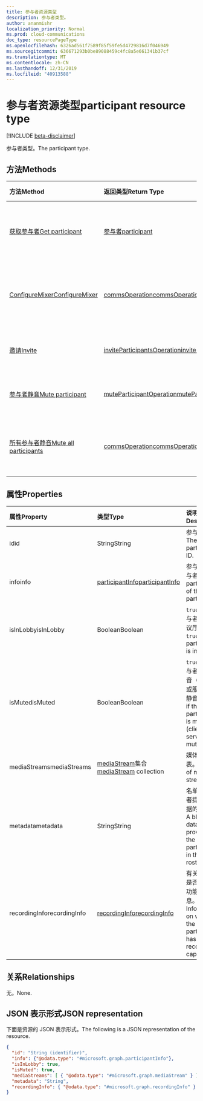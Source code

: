 ```yaml
---
title: 参与者资源类型
description: 参与者类型。
author: ananmishr
localization_priority: Normal
ms.prod: cloud-communications
doc_type: resourcePageType
ms.openlocfilehash: 6326ad561f7589f85f59fe5d4729816d7f046949
ms.sourcegitcommit: 636671293b0be89088459c4fc8a5e661341b37cf
ms.translationtype: MT
ms.contentlocale: zh-CN
ms.lasthandoff: 12/31/2019
ms.locfileid: "40913588"
---
```

# <a name="participant-resource-type"></a><span data-ttu-id="7fbc0-103">参与者资源类型</span><span class="sxs-lookup"><span data-stu-id="7fbc0-103">participant resource type</span></span>

[!INCLUDE [beta-disclaimer](../../includes/beta-disclaimer.md)]

<span data-ttu-id="7fbc0-104">参与者类型。</span><span class="sxs-lookup"><span data-stu-id="7fbc0-104">The participant type.</span></span>

## <a name="methods"></a><span data-ttu-id="7fbc0-105">方法</span><span class="sxs-lookup"><span data-stu-id="7fbc0-105">Methods</span></span>

| <span data-ttu-id="7fbc0-106">方法</span><span class="sxs-lookup"><span data-stu-id="7fbc0-106">Method</span></span>                                                 | <span data-ttu-id="7fbc0-107">返回类型</span><span class="sxs-lookup"><span data-stu-id="7fbc0-107">Return Type</span></span>                                                 | <span data-ttu-id="7fbc0-108">说明</span><span class="sxs-lookup"><span data-stu-id="7fbc0-108">Description</span></span>                                    |
|:-------------------------------------------------------|:------------------------------------------------------------|:-----------------------------------------------|
| [<span data-ttu-id="7fbc0-109">获取参与者</span><span class="sxs-lookup"><span data-stu-id="7fbc0-109">Get participant</span></span>](../api/participant-get.md)           | [<span data-ttu-id="7fbc0-110">参与者</span><span class="sxs-lookup"><span data-stu-id="7fbc0-110">participant</span></span>](participant.md)                               | <span data-ttu-id="7fbc0-111">读取**参与者**对象的属性。</span><span class="sxs-lookup"><span data-stu-id="7fbc0-111">Read properties of the **participant** object.</span></span> |
| [<span data-ttu-id="7fbc0-112">ConfigureMixer</span><span class="sxs-lookup"><span data-stu-id="7fbc0-112">ConfigureMixer</span></span>](../api/participant-configuremixer.md) | [<span data-ttu-id="7fbc0-113">commsOperation</span><span class="sxs-lookup"><span data-stu-id="7fbc0-113">commsOperation</span></span>](commsoperation.md)                         | <span data-ttu-id="7fbc0-114">配置参与者音频混合器。</span><span class="sxs-lookup"><span data-stu-id="7fbc0-114">Configure the participant audio mixer.</span></span>         |
| [<span data-ttu-id="7fbc0-115">邀请</span><span class="sxs-lookup"><span data-stu-id="7fbc0-115">Invite</span></span>](../api/participant-invite.md)                 | [<span data-ttu-id="7fbc0-116">inviteParticipantsOperation</span><span class="sxs-lookup"><span data-stu-id="7fbc0-116">inviteParticipantsOperation</span></span>](../resources/inviteparticipantsoperation.md)                         | <span data-ttu-id="7fbc0-117">邀请参与者加入呼叫。</span><span class="sxs-lookup"><span data-stu-id="7fbc0-117">Invite a participant to the call.</span></span>              |
| [<span data-ttu-id="7fbc0-118">参与者静音</span><span class="sxs-lookup"><span data-stu-id="7fbc0-118">Mute participant</span></span>](../api/participant-mute.md)         | [<span data-ttu-id="7fbc0-119">muteParticipantOperation</span><span class="sxs-lookup"><span data-stu-id="7fbc0-119">muteParticipantOperation</span></span>](muteparticipantoperation.md)     | <span data-ttu-id="7fbc0-120">将呼叫中的参与者静音。</span><span class="sxs-lookup"><span data-stu-id="7fbc0-120">Mute a participant in a call.</span></span>                  |
| [<span data-ttu-id="7fbc0-121">所有参与者静音</span><span class="sxs-lookup"><span data-stu-id="7fbc0-121">Mute all participants</span></span>](../api/participant-muteall.md) | [<span data-ttu-id="7fbc0-122">commsOperation</span><span class="sxs-lookup"><span data-stu-id="7fbc0-122">commsOperation</span></span>](commsoperation.md) | <span data-ttu-id="7fbc0-123">将会议中的所有参与者设为静音。</span><span class="sxs-lookup"><span data-stu-id="7fbc0-123">Mute all the participants in the meeting.</span></span>      |

## <a name="properties"></a><span data-ttu-id="7fbc0-124">属性</span><span class="sxs-lookup"><span data-stu-id="7fbc0-124">Properties</span></span>

| <span data-ttu-id="7fbc0-125">属性</span><span class="sxs-lookup"><span data-stu-id="7fbc0-125">Property</span></span>             | <span data-ttu-id="7fbc0-126">类型</span><span class="sxs-lookup"><span data-stu-id="7fbc0-126">Type</span></span>                                     | <span data-ttu-id="7fbc0-127">说明</span><span class="sxs-lookup"><span data-stu-id="7fbc0-127">Description</span></span>                                                  |
| :------------------- | :--------------------------------------- | :------------------------------------------------------------|
| <span data-ttu-id="7fbc0-128">id</span><span class="sxs-lookup"><span data-stu-id="7fbc0-128">id</span></span>                   | <span data-ttu-id="7fbc0-129">String</span><span class="sxs-lookup"><span data-stu-id="7fbc0-129">String</span></span>                                   | <span data-ttu-id="7fbc0-130">参与者 ID。</span><span class="sxs-lookup"><span data-stu-id="7fbc0-130">The participant ID.</span></span>                                          |
| <span data-ttu-id="7fbc0-131">info</span><span class="sxs-lookup"><span data-stu-id="7fbc0-131">info</span></span>                 | [<span data-ttu-id="7fbc0-132">participantInfo</span><span class="sxs-lookup"><span data-stu-id="7fbc0-132">participantInfo</span></span>](participantinfo.md)    | <span data-ttu-id="7fbc0-133">参与者的参与者。</span><span class="sxs-lookup"><span data-stu-id="7fbc0-133">The participant of the participant.</span></span>                          |
| <span data-ttu-id="7fbc0-134">isInLobby</span><span class="sxs-lookup"><span data-stu-id="7fbc0-134">isInLobby</span></span>            | <span data-ttu-id="7fbc0-135">Boolean</span><span class="sxs-lookup"><span data-stu-id="7fbc0-135">Boolean</span></span>                                  | <span data-ttu-id="7fbc0-136">`true`如果参与者处于会议厅中。</span><span class="sxs-lookup"><span data-stu-id="7fbc0-136">`true` if the participant is in lobby.</span></span>                          |
| <span data-ttu-id="7fbc0-137">isMuted</span><span class="sxs-lookup"><span data-stu-id="7fbc0-137">isMuted</span></span>              | <span data-ttu-id="7fbc0-138">Boolean</span><span class="sxs-lookup"><span data-stu-id="7fbc0-138">Boolean</span></span>                                  | <span data-ttu-id="7fbc0-139">`true`如果参与者处于静音（客户端或服务器为静音）。</span><span class="sxs-lookup"><span data-stu-id="7fbc0-139">`true` if the participant is muted (client or server muted).</span></span>    |
| <span data-ttu-id="7fbc0-140">mediaStreams</span><span class="sxs-lookup"><span data-stu-id="7fbc0-140">mediaStreams</span></span>         | <span data-ttu-id="7fbc0-141">[mediaStream](mediastream.md)集合</span><span class="sxs-lookup"><span data-stu-id="7fbc0-141">[mediaStream](mediastream.md) collection</span></span> | <span data-ttu-id="7fbc0-142">媒体流的列表。</span><span class="sxs-lookup"><span data-stu-id="7fbc0-142">The list of media streams.</span></span>                                   |
| <span data-ttu-id="7fbc0-143">metadata</span><span class="sxs-lookup"><span data-stu-id="7fbc0-143">metadata</span></span>             | <span data-ttu-id="7fbc0-144">String</span><span class="sxs-lookup"><span data-stu-id="7fbc0-144">String</span></span>                                   | <span data-ttu-id="7fbc0-145">名单中参与者提供的数据的 blob。</span><span class="sxs-lookup"><span data-stu-id="7fbc0-145">A blob of data provided by the participant in the roster.</span></span>     |
| <span data-ttu-id="7fbc0-146">recordingInfo</span><span class="sxs-lookup"><span data-stu-id="7fbc0-146">recordingInfo</span></span>        | [<span data-ttu-id="7fbc0-147">recordingInfo</span><span class="sxs-lookup"><span data-stu-id="7fbc0-147">recordingInfo</span></span>](recordinginfo.md)        | <span data-ttu-id="7fbc0-148">有关参与者是否有录制功能的信息。</span><span class="sxs-lookup"><span data-stu-id="7fbc0-148">Information on whether the participant has recording capability.</span></span> |

## <a name="relationships"></a><span data-ttu-id="7fbc0-149">关系</span><span class="sxs-lookup"><span data-stu-id="7fbc0-149">Relationships</span></span>
<span data-ttu-id="7fbc0-150">无。</span><span class="sxs-lookup"><span data-stu-id="7fbc0-150">None.</span></span>

## <a name="json-representation"></a><span data-ttu-id="7fbc0-151">JSON 表示形式</span><span class="sxs-lookup"><span data-stu-id="7fbc0-151">JSON representation</span></span>

<span data-ttu-id="7fbc0-152">下面是资源的 JSON 表示形式。</span><span class="sxs-lookup"><span data-stu-id="7fbc0-152">The following is a JSON representation of the resource.</span></span>

<!-- {
  "blockType": "resource",
  "optionalProperties": [

  ],
  "@odata.type": "microsoft.graph.participant"
}-->
```json
{
  "id": "String (identifier)",
  "info": {"@odata.type": "#microsoft.graph.participantInfo"},
  "isInLobby": true,
  "isMuted": true,
  "mediaStreams": [ { "@odata.type": "#microsoft.graph.mediaStream" } ],
  "metadata": "String",
  "recordingInfo": { "@odata.type": "#microsoft.graph.recordingInfo" }
}
```

<!-- uuid: 8fcb5dbc-d5aa-4681-8e31-b001d5168d79
2015-10-25 14:57:30 UTC -->
<!--
{
  "type": "#page.annotation",
  "description": "participant resource",
  "keywords": "",
  "section": "documentation",
  "tocPath": "",
  "suppressions": []
}
-->
